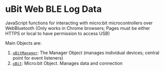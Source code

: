 # uBit Web BLE Log Data

JavaScript functions for interacting with micro:bit microcontrollers over WebBluetooth
(Only works in Chrome browsers;  Pages must be either HTTPS or local to have permission to access USB)

Main Objects are: 

1. [`uBitManager`](./uBitManager.html):  The Manager Object (manages individual devices; central point for event listeners)
2. [`uBit`](./uBit.html): Micro:bit Object.  Manages data and connection
